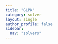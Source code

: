 ```yaml
---
title: "GLPK"
category: solver
layout: single
author_profile: false
sidebar:
  nav: "solvers"
---
```

